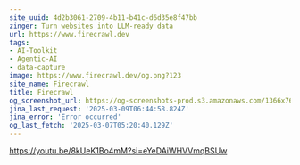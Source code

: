 ```yaml
---
site_uuid: 4d2b3061-2709-4b11-b41c-d6d35e8f47bb
zinger: Turn websites into LLM-ready data
url: https://www.firecrawl.dev
tags:
- AI-Toolkit
- Agentic-AI
- data-capture
image: https://www.firecrawl.dev/og.png?123
site_name: Firecrawl
title: Firecrawl
og_screenshot_url: https://og-screenshots-prod.s3.amazonaws.com/1366x768/80/false/20b7ba937768670e5d0bd1639f46f505fd2bf7d862f7965334ed6ea422dc7b87.jpeg
jina_last_request: '2025-03-09T06:44:58.824Z'
jina_error: 'Error occurred'
og_last_fetch: '2025-03-07T05:20:40.129Z'
---
```


https://youtu.be/8kUeK1Bo4mM?si=eYeDAiWHVVmqBSUw
